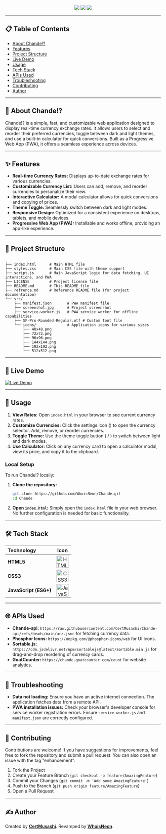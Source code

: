 <p align="center">
  <a href="#"><img src="https://img.shields.io/badge/build-passing-brightgreen?style=for-the-badge"></a>
  <a href="#"><img src="https://img.shields.io/badge/version-1.0.0-blue?style=for-the-badge"></a>
  <a href="https://whoisneon.github.io/Chande"><img src="https://img.shields.io/badge/demo-online-purple?style=for-the-badge"></a>
</p>

---

## 📋 Table of Contents

- [About Chande!?](#-about-chande)
- [Features](#-features)
- [Project Structure](#-project-structure)
- [Live Demo](#-live-demo)
- [Usage](#-usage)
- [Tech Stack](#-tech-stack)
- [APIs Used](#-apis-used)
- [Troubleshooting](#-troubleshooting)
- [Contributing](#-contributing)
- [Author](#️-author)

---

## 👋 About Chande!?

Chande!? is a simple, fast, and customizable web application designed to display real-time currency exchange rates. It allows users to select and reorder their preferred currencies, toggle between dark and light themes, and use a built-in calculator for quick conversions. Built as a Progressive Web App (PWA), it offers a seamless experience across devices.

---

## ✨ Features

-   **Real-time Currency Rates:** Displays up-to-date exchange rates for various currencies.
-   **Customizable Currency List:** Users can add, remove, and reorder currencies to personalize their view.
-   **Interactive Calculator:** A modal calculator allows for quick conversions and copying of prices.
-   **Theme Toggle:** Seamlessly switch between dark and light modes.
-   **Responsive Design:** Optimized for a consistent experience on desktops, tablets, and mobile devices.
-   **Progressive Web App (PWA):** Installable and works offline, providing an app-like experience.

---

## 📂 Project Structure

```
.
├── index.html      # Main HTML file
├── styles.css      # Main CSS file with theme support
├── script.js       # Main JavaScript logic for data fetching, UI interactions, and PWA
├── LICENSE         # Project license file
├── README.md       # This README file
├── refrence.md     # Reference README file (for project documentation)
└── src/
    ├── manifest.json       # PWA manifest file
    ├── screenshot.jpg      # Project screenshot
    ├── service-worker.js   # PWA service worker for offline capabilities
    ├── SF-Pro-Rounded-Regular.otf # Custom font file
    └── icons/              # Application icons for various sizes
        ├── 48x48.png
        ├── 72x72.png
        ├── 96x96.png
        ├── 144x144.png
        ├── 192x192.png
        └── 512x512.png
```

---

## 🔴 Live Demo

[![Live Demo](https://img.shields.io/badge/Chande-Live%20Demo-green?style=for-the-badge)](https://whoisneon.github.io/Chande)

---

## 🚀 Usage

1.  **View Rates:** Open `index.html` in your browser to see current currency rates.
2.  **Customize Currencies:** Click the settings icon (<i class="ph ph-gear"></i>) to open the currency selector. Add, remove, or reorder currencies.
3.  **Toggle Theme:** Use the theme toggle button (<i class="ph ph-sun"></i> / <i class="ph ph-moon"></i>) to switch between light and dark modes.
4.  **Use Calculator:** Click on any currency card to open a calculator modal, view its price, and copy it to the clipboard.

### Local Setup

To run Chande!? locally:

1.  **Clone the repository:**
    ```bash
    git clone https://github.com/WhoisNeon/Chande.git
    cd Chande
    ```
2.  **Open `index.html`:** Simply open the `index.html` file in your web browser. No further configuration is needed for basic functionality.

---

## 🛠️ Tech Stack

| Technology            |                                                                    Icon                                                                    |
| :-------------------- | :----------------------------------------------------------------------------------------------------------------------------------------: |
| **HTML5**             |        <img src="https://cdn.jsdelivr.net/gh/devicons/devicon/icons/html5/html5-original.svg" alt="HTML5" width="40" height="40"/>         |
| **CSS3**              |          <img src="https://cdn.jsdelivr.net/gh/devicons/devicon/icons/css3/css3-original.svg" alt="CSS3" width="40" height="40"/>          |
| **JavaScript (ES6+)** | <img src="https://cdn.jsdelivr.net/gh/devicons/devicon/icons/javascript/javascript-original.svg" alt="JavaScript" width="40" height="40"/> |

---

## 🌐 APIs Used

-   **Chande-api:** `https://raw.githubusercontent.com/CertMusashi/Chande-api/refs/heads/main/arz.json` for fetching currency data.
-   **Phosphor Icons:** `https://unpkg.com/@phosphor-icons/web` for UI icons.
-   **Sortable.js:** `https://cdn.jsdelivr.net/npm/sortablejs@latest/Sortable.min.js` for drag-and-drop reordering of currency cards.
-   **GoatCounter:** `https://chande.goatcounter.com/count` for website analytics.

---

## 🧩 Troubleshooting

-   **Data not loading:** Ensure you have an active internet connection. The application fetches data from a remote API.
-   **PWA installation issues:** Check your browser's developer console for service worker registration errors. Ensure `service-worker.js` and `manifest.json` are correctly configured.

---

## 🤝 Contributing

Contributions are welcome! If you have suggestions for improvements, feel free to fork the repository and submit a pull request. You can also open an issue with the tag "enhancement".

1.  Fork the Project
2.  Create your Feature Branch (`git checkout -b feature/AmazingFeature`)
3.  Commit your Changes (`git commit -m 'Add some AmazingFeature'`)
4.  Push to the Branch (`git push origin feature/AmazingFeature`)
5.  Open a Pull Request

---

## ✍️ Author

Created by **[CertMusashi](https://github.com/CertMusashi)**.
Revamped by **[WhoisNeon](https://github.com/WhoisNeon)**.
